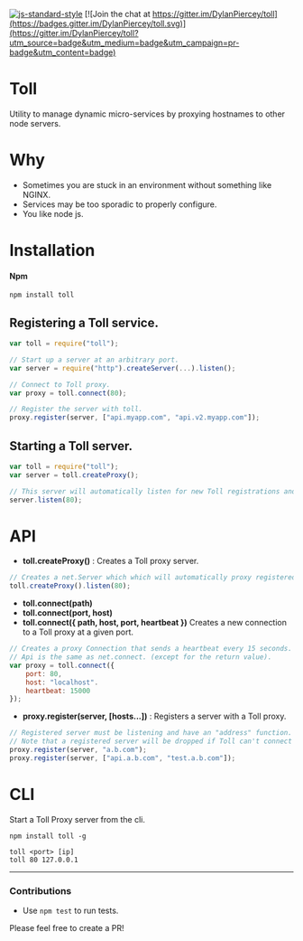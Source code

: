 [![js-standard-style](https://img.shields.io/badge/code%20style-standard-brightgreen.svg)](http://standardjs.com/)
[![Join the chat at https://gitter.im/DylanPiercey/toll](https://badges.gitter.im/DylanPiercey/toll.svg)](https://gitter.im/DylanPiercey/toll?utm_source=badge&utm_medium=badge&utm_campaign=pr-badge&utm_content=badge)


# Toll

Utility to manage dynamic micro-services by proxying hostnames to other node servers.

# Why

* Sometimes you are stuck in an environment without something like NGINX.
* Services may be too sporadic to properly configure.
* You like node js.

# Installation

#### Npm
```console
npm install toll
```

## Registering a Toll service.
```javascript
var toll = require("toll");

// Start up a server at an arbitrary port.
var server = require("http").createServer(...).listen();

// Connect to Toll proxy.
var proxy = toll.connect(80);

// Register the server with toll.
proxy.register(server, ["api.myapp.com", "api.v2.myapp.com"]);
```

## Starting a Toll server.
```javascript
var toll = require("toll");
var server = toll.createProxy();

// This server will automatically listen for new Toll registrations and proxy by hostname.
server.listen(80);
```

# API
+ **toll.createProxy()** : Creates a Toll proxy server.

```javascript
// Creates a net.Server which which will automatically proxy registered toll services.
toll.createProxy().listen(80);
```

+ **toll.connect(path)**
+ **toll.connect(port, host)**
+ **toll.connect({ path, host, port, heartbeat })**
Creates a new connection to a Toll proxy at a given port.

```javascript
// Creates a proxy Connection that sends a heartbeat every 15 seconds.
// Api is the same as net.connect. (except for the return value).
var proxy = toll.connect({
	port: 80,
	host: "localhost".
	heartbeat: 15000
});
```

+ **proxy.register(server, [hosts...])** : Registers a server with a Toll proxy.

```javascript
// Registered server must be listening and have an "address" function.
// Note that a registered server will be dropped if Toll can't connect to it until it sends another heartbeat.
proxy.register(server, "a.b.com");
proxy.register(server, ["api.a.b.com", "test.a.b.com"]);
```


# CLI

Start a Toll Proxy server from the cli.

```terminal
npm install toll -g

toll <port> [ip]
toll 80 127.0.0.1
```

---

### Contributions

* Use `npm test` to run tests.

Please feel free to create a PR!
